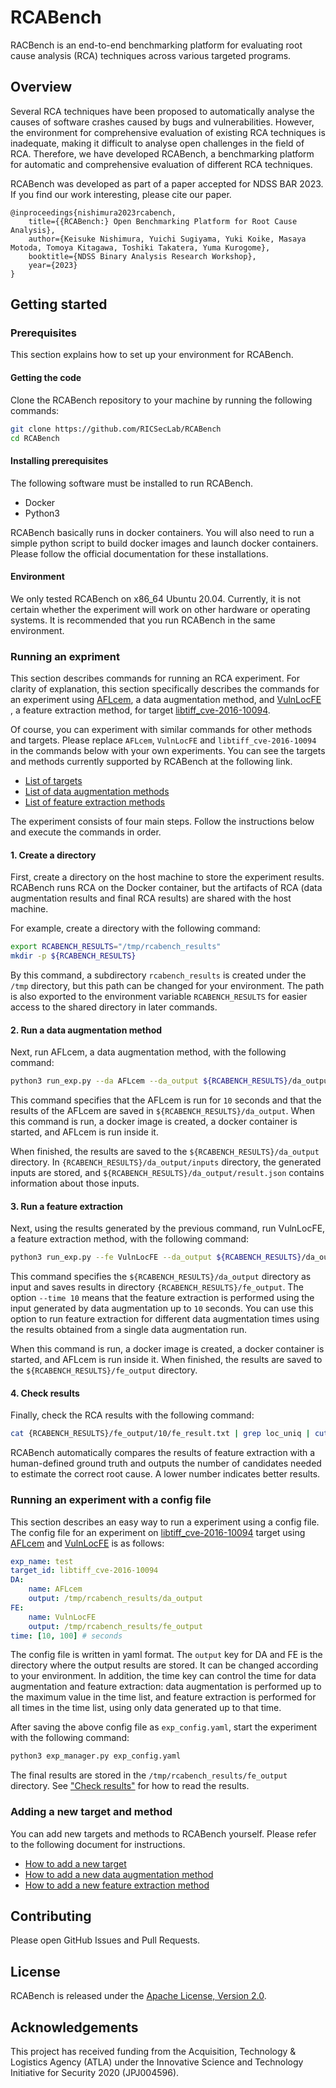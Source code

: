# RCABench

RACBench is an end-to-end benchmarking platform for evaluating root cause analysis (RCA) techniques across various targeted programs.

## Overview

Several RCA techniques have been proposed to automatically analyse the causes of software crashes caused by bugs and vulnerabilities. However, the environment for comprehensive evaluation of existing RCA techniques is inadequate, making it difficult to analyse open challenges in the field of RCA. Therefore, we have developed RCABench, a benchmarking platform for automatic and comprehensive evaluation of different RCA techniques.

RCABench was developed as part of a paper accepted for NDSS BAR 2023. If you find our work interesting, please cite our paper.

```
@inproceedings{nishimura2023rcabench,
    title={{RCABench:} Open Benchmarking Platform for Root Cause Analysis},
    author={Keisuke Nishimura, Yuichi Sugiyama, Yuki Koike, Masaya Motoda, Tomoya Kitagawa, Toshiki Takatera, Yuma Kurogome},
    booktitle={NDSS Binary Analysis Research Workshop},
    year={2023}
}
```

## Getting started

### Prerequisites

This section explains how to set up your environment for RCABench.

#### Getting the code

Clone the RCABench repository to your machine by running the following commands:

```bash
git clone https://github.com/RICSecLab/RCABench
cd RCABench
```

#### Installing prerequisites

The following software must be installed to run RCABench.

- Docker
- Python3

RCABench basically runs in docker containers. You will also need to run a simple python script to build docker images and launch docker containers. Please follow the official documentation for these installations.

#### Environment

We only tested RCABench on x86_64 Ubuntu 20.04. Currently, it is not certain whether the experiment will work on other hardware or operating systems. It is recommended that you run RCABench in the same environment.

### Running an expriment

This section describes commands for running an RCA experiment. For clarity of explanation, this section specifically describes the commands for an experiment using [AFLcem](./data_augmentation/methods/AFLcem/), a data augmentation method, and [VulnLocFE ](./feature_extraction/methods/VulnLocFE/), a feature extraction method, for target [libtiff_cve-2016-10094](./targets/libtiff_cve-2016-10094/).

Of course, you can experiment with similar commands for other methods and targets. Please replace `AFLcem`, `VulnLocFE` and `libtiff_cve-2016-10094` in the commands below with your own experiments. You can see the targets and methods currently supported by RCABench at the following link.

- [List of targets](./targets/README.md#list-of-currently-available-methods)
- [List of data augmentation methods](./data_augmentation/README.md#list-of-currently-available-methods)
- [List of feature extraction methods](./feature_extraction/README.md#list-of-currently-available-methods)

The experiment consists of four main steps. Follow the instructions below and execute the commands in order.

#### 1. Create a directory

First, create a directory on the host machine to store the experiment results. RCABench runs RCA on the Docker container, but the artifacts of RCA (data augmentation results and final RCA results) are shared with the host machine.

For example, create a directory with the following command:

```bash
export RCABENCH_RESULTS="/tmp/rcabench_results"
mkdir -p ${RCABENCH_RESULTS}
```

By this command, a subdirectory `rcabench_results` is created under the `/tmp` directory, but this path can be changed for your environment. The path is also exported to the environment variable `RCABENCH_RESULTS` for easier access to the shared directory in later commands.

#### 2. Run a data augmentation method

Next, run AFLcem, a data augmentation method, with the following command:

```bash
python3 run_exp.py --da AFLcem --da_output ${RCABENCH_RESULTS}/da_output --exp_name test --target_id libtiff_cve-2016-10094 --time 10
```

This command specifies that the AFLcem is run for `10` seconds and that the results of the AFLcem are saved in `${RCABENCH_RESULTS}/da_output`. When this command is run, a docker image is created, a docker container is started, and AFLcem is run inside it.

When finished, the results are saved to the `${RCABENCH_RESULTS}/da_output` directory. In `{RCABENCH_RESULTS}/da_output/inputs` directory, the generated inputs are stored, and `${RCABENCH_RESULTS}/da_output/result.json` contains information about those inputs.

#### 3. Run a feature extraction

Next, using the results generated by the previous command, run VulnLocFE, a feature extraction method, with the following command:

```bash
python3 run_exp.py --fe VulnLocFE --da_output ${RCABENCH_RESULTS}/da_output --fe_output ${RCABENCH_RESULTS}/fe_output --exp_name test --target_id libtiff_cve-2016-10094 --time 10
```
This command specifies the `${RCABENCH_RESULTS}/da_output` directory as input and saves results in directory `{RCABENCH_RESULTS}/fe_output`. The option `--time 10` means that the feature extraction is performed using the input generated by data augmentation up to `10` seconds. You can use this option to run feature extraction for different data augmentation times using the results obtained from a single data augmentation run.

When this command is run, a docker image is created, a docker container is started, and AFLcem is run inside it. When finished, the results are saved to the `${RCABENCH_RESULTS}/fe_output` directory.

#### 4. Check results

Finally, check the RCA results with the following command:

```bash
cat {RCABENCH_RESULTS}/fe_output/10/fe_result.txt | grep loc_uniq | cut -d ":" -f2
```

RCABench automatically compares the results of feature extraction with a human-defined ground truth and outputs the number of candidates needed to estimate the correct root cause. A lower number indicates better results.

### Running an experiment with a config file

This section describes an easy way to run a experiment using a config file. The config file for an experiment on [libtiff_cve-2016-10094](./targets/libtiff_cve-2016-10094/) target using [AFLcem](./data_augmentation/methods/AFLcem/) and [VulnLocFE](./feature_extraction/methods/VulnLocFE/) is as follows:

```yaml
exp_name: test
target_id: libtiff_cve-2016-10094
DA:
    name: AFLcem
    output: /tmp/rcabench_results/da_output
FE:
    name: VulnLocFE
    output: /tmp/rcabench_results/fe_output
time: [10, 100] # seconds
```

The config file is written in yaml format. The `output` key for DA and FE is the directory where the output results are stored. It can be changed according to your environment. In addition, the time key can control the time for data augmentation and feature extraction: data augmentation is performed up to the maximum value in the time list, and feature extraction is performed for all times in the time list, using only data generated up to that time.

After saving the above config file as `exp_config.yaml`, start the experiment with the following command:

```bash
python3 exp_manager.py exp_config.yaml
```

The final results are stored in the `/tmp/rcabench_results/fe_output` directory. See ["Check results"](#4-check-results) for how to read the results.

### Adding a new target and method

You can add new targets and methods to RCABench yourself. Please refer to the following document for instructions.

- [How to add a new target](./targets/README.md#how-to-add-a-new-target)
- [How to add a new data augmentation method](./data_augmentation/README.md#how-to-add-a-new-data-augmentation-method)
- [How to add a new feature extraction method](./feature_extraction/README.md#how-to-add-a-new-feature-extraction-method)

## Contributing

Please open GitHub Issues and Pull Requests.

## License

RCABench is released under the [Apache License, Version 2.0](https://opensource.org/licenses/Apache-2.0).

## Acknowledgements

This project has received funding from the Acquisition, Technology & Logistics Agency (ATLA) under the Innovative Science and Technology Initiative for Security 2020 (JPJ004596).
